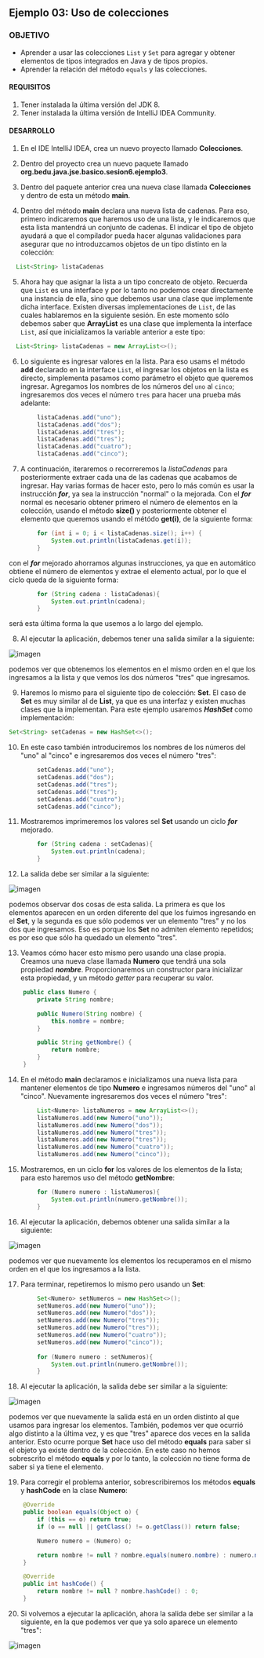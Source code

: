## Ejemplo 03: Uso de colecciones

### OBJETIVO

- Aprender a usar las colecciones `List` y `Set` para agregar y obtener elementos de tipos integrados en Java y de tipos propios.
- Aprender la relación del método `equals` y las colecciones.

#### REQUISITOS

1. Tener instalada la última versión del JDK 8.
2. Tener instalada la última versión de IntelliJ IDEA Community.


#### DESARROLLO

1. En el IDE IntelliJ IDEA, crea un nuevo proyecto llamado **Colecciones**.

2. Dentro del proyecto crea un nuevo paquete llamado **org.bedu.java.jse.basico.sesion6.ejemplo3**.

3. Dentro del paquete anterior crea una nueva clase llamada **Colecciones** y dentro de esta un método **main**.

4. Dentro del método **main** declara una nueva lista de cadenas. Para eso, primero indicaremos que haremos uso de una lista, y le indicaremos que esta lista mantendrá un conjunto de cadenas. El indicar el tipo de objeto ayudará a que el compilador pueda hacer algunas validaciones para asegurar que no introduzcamos objetos de un tipo distinto en la colección:

```java
  List<String> listaCadenas
```

5. Ahora hay que asignar la lista a un tipo concreato de objeto. Recuerda que `List` es una interface y por lo tanto no podemos crear directamente una instancia de ella, sino que debemos usar una clase que implemente dicha interface. Existen diversas implementaciones de `List`, de las cuales hablaremos en la siguiente sesión. En este momento sólo debemos saber que **ArrayList** es una clase que implementa la interface `List`, así que inicializamos la variable anterior a este tipo:

```java
  List<String> listaCadenas = new ArrayList<>();
```
6. Lo siguiente es ingresar valores en la lista. Para eso usams el método **add** declarado en la interface `List`, el ingresar los objetos en la lista es directo, simplementa pasamos como parámetro el objeto que queremos ingresar. Agregamos los nombres de los números del `uno` al `cinco`; ingresaremos dos veces el número `tres` para hacer una prueba más adelante:
```java
        listaCadenas.add("uno");
        listaCadenas.add("dos");
        listaCadenas.add("tres");
        listaCadenas.add("tres");
        listaCadenas.add("cuatro");
        listaCadenas.add("cinco");
```

7. A continuación, iteraremos o recorreremos la *listaCadenas* para posteriormente extraer cada una de las cadenas que acabamos de ingresar. Hay varias formas de hacer esto, pero lo más común es usar la instrucción ***for***, ya sea la instrucción "normal" o la mejorada. Con el ***for*** normal es necesario obtener primero el número de elementos en la colección, usando el método **size()** y posteriormente obtener el elemento que queremos usando el métódo **get(i)**, de la siguiente forma:

```java
        for (int i = 0; i < listaCadenas.size(); i++) {
            System.out.println(listaCadenas.get(i));
        }
```
con el ***for*** mejorado ahorramos algunas instrucciones, ya que en automático obtiene el número de elementos y extrae el elemento actual, por lo que el ciclo queda de la siguiente forma:

```java
        for (String cadena : listaCadenas){
            System.out.println(cadena);
        }
```

será esta última forma la que usemos a lo largo del ejemplo.

8. Al ejecutar la aplicación, debemos tener una salida similar a la siguiente:

![imagen](img/img_01.jpg)

podemos ver que obtenemos los elementos en el mismo orden en el que los ingresamos a la lista y que vemos los dos números "tres" que ingresamos.

9. Haremos lo mismo para el siguiente tipo de colección: **Set**. El caso de **Set** es muy similar al de **List**, ya que es una interfaz y existen muchas clases que la implementan. Para este ejemplo usaremos ***HashSet*** como implementación:
```java
Set<String> setCadenas = new HashSet<>();
```

10. En este caso también introduciremos los nombres de los números del "uno" al "cinco" e ingresaremos dos veces el número "tres":
```java
        setCadenas.add("uno");
        setCadenas.add("dos");
        setCadenas.add("tres");
        setCadenas.add("tres");
        setCadenas.add("cuatro");
        setCadenas.add("cinco");
```

11. Mostraremos imprimeremos los valores sel **Set** usando un ciclo ***for*** mejorado. 
```java
        for (String cadena : setCadenas){
            System.out.println(cadena);
        }
```

12. La salida debe ser similar a la siguiente:

![imagen](img/img_02.jpg)

podemos observar dos cosas de esta salida. La primera es que los elementos aparecen en un orden diferente del que los fuimos ingresando en el **Set**, y la segunda es que sólo podemos ver un elemento "tres" y no los dos que ingresamos. Eso es porque los **Set** no admiten elemento repetidos; es por eso que sólo ha quedado un elemento "tres".

13. Veamos cómo hacer esto mismo pero usando una clase propia. Creamos una nueva clase llamada **Numero** que tendrá una sola propiedad ***nombre***. Proporcionaremos un constructor para inicializar esta propiedad, y un método *getter* para recuperar su valor.
```java
    public class Numero {
        private String nombre;

        public Numero(String nombre) {
            this.nombre = nombre;
        }

        public String getNombre() {
            return nombre;
        }
    }
```

14. En el método **main** declaramos e inicializamos una nueva lista para mantener elementos de tipo **Numero** e ingresamos números del "uno" al "cinco". Nuevamente ingresaremos dos veces el número "tres":
```java
        List<Numero> listaNumeros = new ArrayList<>();
        listaNumeros.add(new Numero("uno"));
        listaNumeros.add(new Numero("dos"));
        listaNumeros.add(new Numero("tres"));
        listaNumeros.add(new Numero("tres"));
        listaNumeros.add(new Numero("cuatro"));
        listaNumeros.add(new Numero("cinco"));
```
15. Mostraremos, en un ciclo **for** los valores de los elementos de la lista; para esto haremos uso del método **getNombre**:
```java
        for (Numero numero : listaNumeros){
            System.out.println(numero.getNombre());
        }
```

16. Al ejecutar la aplicación, debemos obtener una salida similar a la siguiente:

![imagen](img/img_03.jpg)

podemos ver que nuevamente los elementos los recuperamos en el mismo orden en el que los ingresamos a la lista.

17. Para terminar, repetiremos lo mismo pero usando un **Set**:
```java
        Set<Numero> setNumeros = new HashSet<>();
        setNumeros.add(new Numero("uno"));
        setNumeros.add(new Numero("dos"));
        setNumeros.add(new Numero("tres"));
        setNumeros.add(new Numero("tres"));
        setNumeros.add(new Numero("cuatro"));
        setNumeros.add(new Numero("cinco"));
        
        for (Numero numero : setNumeros){
            System.out.println(numero.getNombre());
        }
```

18. Al ejecutar la aplicación, la salida debe ser similar a la siguiente:

![imagen](img/img_04.jpg)

podemos ver que nuevamente la salida está en un orden distinto al que usamos para ingresar los elementos. También, podemos ver que ocurrió algo distinto a la última vez, y es que "tres" aparece dos veces en la salida anterior. Esto ocurre porque **Set** hace uso del método **equals** para saber si el objeto ya existe dentro de la colección. En este caso no hemos sobrescrito el método **equals** y por lo tanto, la colección no tiene forma de saber si ya tiene el elemento. 

19. Para corregir el problema anterior, sobrescribiremos los métodos **equals** y **hashCode** en la clase **Numero**:
```java
    @Override
    public boolean equals(Object o) {
        if (this == o) return true;
        if (o == null || getClass() != o.getClass()) return false;

        Numero numero = (Numero) o;

        return nombre != null ? nombre.equals(numero.nombre) : numero.nombre == null;
    }

    @Override
    public int hashCode() {
        return nombre != null ? nombre.hashCode() : 0;
    }
```

20. Si volvemos a ejecutar la aplicación, ahora la salida debe ser similar a la siguiente, en la que podemos ver que ya solo aparece un elemento "tres":

![imagen](img/img_05.jpg)
